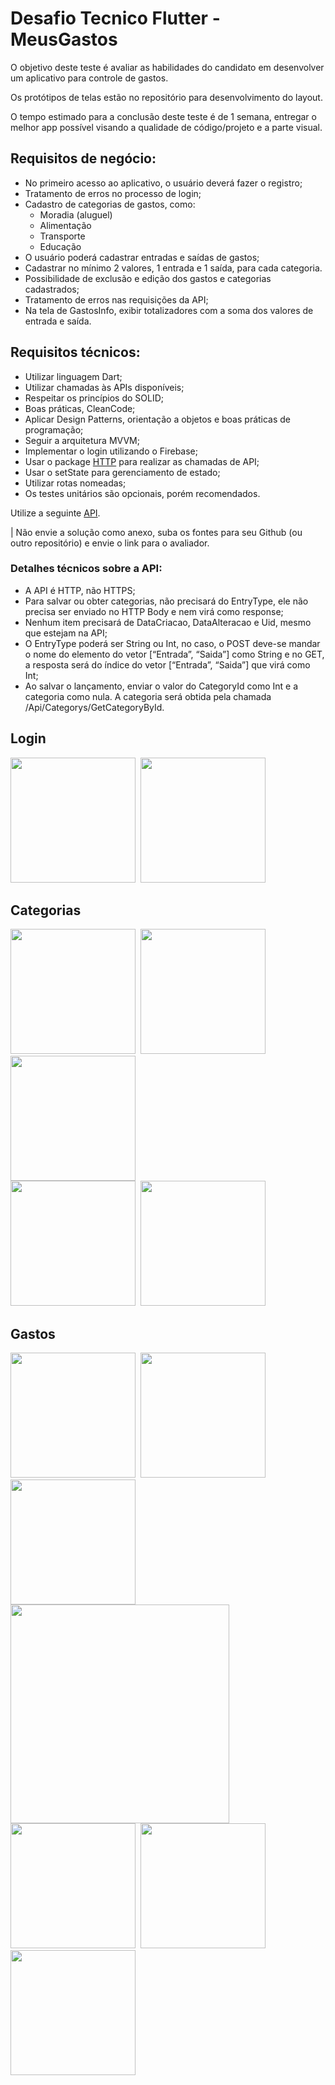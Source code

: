 # Desafio Tecnico Flutter - MeusGastos

O objetivo deste teste é avaliar as habilidades do candidato em desenvolver um aplicativo para controle de gastos.

Os protótipos de telas estão no repositório para desenvolvimento do layout. 

O tempo estimado para a conclusão deste teste é de 1 semana, entregar o melhor app possível visando a qualidade de código/projeto e a parte visual.

## **Requisitos de negócio:**
- No primeiro acesso ao aplicativo, o usuário deverá fazer o registro;
- Tratamento de erros no processo de login;
- Cadastro de categorias de gastos, como:
  -  Moradia (aluguel)
  -  Alimentação
  -  Transporte
  -  Educação
- O usuário poderá cadastrar entradas e saídas de gastos;
- Cadastrar no mínimo 2 valores, 1 entrada e 1 saída, para cada categoria. 
- Possibilidade de exclusão e edição dos gastos e categorias cadastrados;
- Tratamento de erros nas requisições da API;
- Na tela de GastosInfo, exibir totalizadores com a soma dos valores de entrada e saída. 

## **Requisitos técnicos:**
- Utilizar linguagem Dart;
- Utilizar chamadas às APIs disponíveis;
- Respeitar os princípios do SOLID;
- Boas práticas, CleanCode;
- Aplicar Design Patterns, orientação a objetos e boas práticas de programação;
- Seguir a arquitetura MVVM;
- Implementar o login utilizando o Firebase;
- Usar o package [HTTP](https://pub.dev/packages/http) para realizar as chamadas de API;
- Usar o setState para gerenciamento de estado;
- Utilizar rotas nomeadas;
- Os testes unitários são opcionais, porém recomendados.

Utilize a seguinte [API](http://meusgastos.codandocommoa.com.br/swagger/ui/index#/Category/Category_GetCategoryById).

 | Não envie a solução como anexo, suba os fontes para seu Github (ou outro repositório) e envie o link para o avaliador.
 
### Detalhes técnicos sobre a API:
- A API é HTTP, não HTTPS;
- Para salvar ou obter categorias, não precisará do EntryType, ele não precisa ser
enviado no HTTP Body e nem virá como response;
- Nenhum item precisará de DataCriacao, DataAlteracao e Uid, mesmo que estejam
na API;
- O EntryType poderá ser String ou Int, no caso, o POST deve-se mandar o nome do
elemento do vetor [“Entrada”, “Saida”] como String e no GET, a resposta será do
índice do vetor [“Entrada”, “Saida”] que virá como Int;
- Ao salvar o lançamento, enviar o valor do CategoryId como Int e a categoria como
nula. A categoria será obtida pela chamada /Api/Categorys/GetCategoryById.

## Login

<kbd>
  <img src="Login/1-Logar.png" width="200"/>
  <img src="Login/2-Registrar.png" width="200"/>
</kbd>

## Categorias

<kbd>
  <img src="Categorias/1-Categorias-Vazio.png" width="200"/>
  <img src="Categorias/2-Categorias-Loading.png" width="200"/>
  <img src="Categorias/3-Categorias.png" width="200"/>
  <br>
  <img src="Categorias/4-Adicionar.png" width="200"/>
  <img src="Categorias/5-Editar.png" width="200"/>
</kbd>

## Gastos
<kbd>
  <img src="Gastos/1-MeusGastos-Vazio.png" width="200"/>
  <img src="Gastos/2-MeusGastos-Loading.png" width="200"/>
  <img src="Gastos/3-Gastos.png" width="200"/>
  <br>
  <img src="Gastos/4-Lancamentos-ElementosdeTela.png" width="350"/>
  <br>
  <img src="Gastos/5-AdicionarLancamento.png" width="200"/>
  <img src="Gastos/6-EditarLancamento.png" width="200"/>
  <img src="Gastos/7-ExemplodePicker.png" width="200"/>
</kbd>

